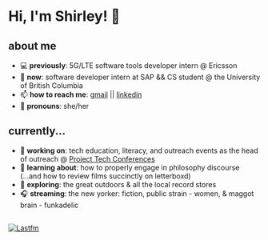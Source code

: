 # Hi, I'm Shirley! 👋 

## about me
- 💻 **previously**: 5G/LTE software tools developer intern @ Ericsson
- 🤖 **now**: software developer intern at SAP && CS student @ the University of British Columbia
- 📫 **how to reach me**: [gmail](mailto:shirleyyzyang@gmail.com) || [linkedin](https://www.linkedin.com/in/shirleyyzyang/)
- 🤗 **pronouns**: she/her

## currently...
- 📝 **working on**: tech education, literacy, and outreach events as the head of outreach @ [Project Tech Conferences](http://projecttechconferences.com)
- 🌱 **learning about**: how to properly engage in philosophy discourse (...and how to review films succinctly on letterboxd)
- 🔭 **exploring**: the great outdoors & all the local record stores
- 🎧 **streaming**: the new yorker: fiction, public strain - women, & maggot brain - funkadelic
<!-- 
[![Shirley's GitHub stats](https://github-readme-stats.vercel.app/api?username=shlyyzy&count_private=true)](https://github.com/anuraghazra/github-readme-stats)
[![Top Langs](https://github-readme-stats.vercel.app/api/top-langs/?username=shlyyzy&hide=CSS)](https://github.com/anuraghazra/github-readme-stats) -->
## 
[![Lastfm](https://github-readme-lastfm-stats.netlify.app/.netlify/functions/card?user=shly0077&theme=dimmed&show_scrobbles=true)](https://github-readme-lastfm-stats.netlify.app/.netlify/functions/card)

